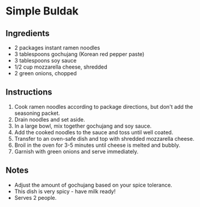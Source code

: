 # Simple Buldak

## Ingredients
- 2 packages instant ramen noodles
- 3 tablespoons gochujang (Korean red pepper paste)
- 3 tablespoons soy sauce
- 1/2 cup mozzarella cheese, shredded
- 2 green onions, chopped

## Instructions
1. Cook ramen noodles according to package directions, but don't add the seasoning packet.
2. Drain noodles and set aside.
3. In a large bowl, mix together gochujang and soy sauce.
4. Add the cooked noodles to the sauce and toss until well coated.
5. Transfer to an oven-safe dish and top with shredded mozzarella cheese.
6. Broil in the oven for 3-5 minutes until cheese is melted and bubbly.
7. Garnish with green onions and serve immediately.

## Notes
- Adjust the amount of gochujang based on your spice tolerance.
- This dish is very spicy - have milk ready!
- Serves 2 people.
